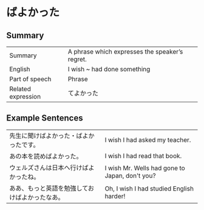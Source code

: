 # ばよかった

## Summary

<table><tr>   <td>Summary</td>   <td>A phrase which expresses the speaker’s regret.</td></tr><tr>   <td>English</td>   <td>I wish ~ had done something</td></tr><tr>   <td>Part of speech</td>   <td>Phrase</td></tr><tr>   <td>Related expression</td>   <td>てよかった</td></tr></table>

## Example Sentences

<table><tr>   <td>先生に聞けばよかった・ばよかったです。</td>   <td>I wish I had asked my teacher.</td></tr><tr>   <td>あの本を読めばよかった。</td>   <td>I wish I had read that book.</td></tr><tr>   <td>ウェルズさんは日本へ行けばよかったね。</td>   <td>I wish Mr. Wells had gone to Japan, don't you?</td></tr><tr>   <td>ああ、もっと英語を勉強しておけばよかったなあ。</td>   <td>Oh, I wish I had studied English harder!</td></tr></table>

